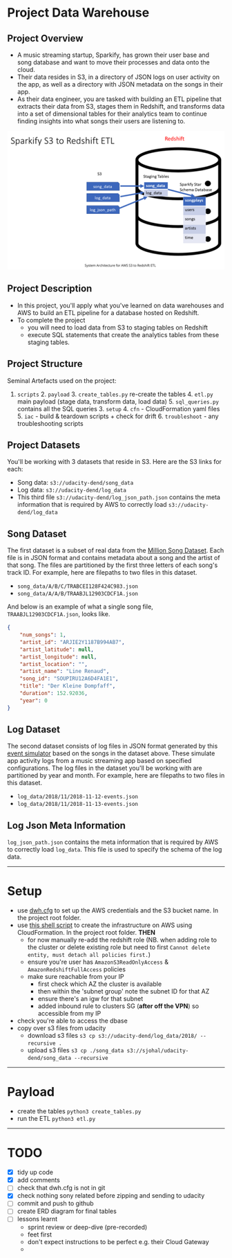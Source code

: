 # Project Data Warehouse
## Project Overview
- A music streaming startup, Sparkify, has grown their user base and song database and want to move their processes and data onto the cloud. 
- Their data resides in S3, in a directory of JSON logs on user activity on the app, as well as a directory with JSON metadata on the songs in their app. 
- As their data engineer, you are tasked with building an ETL pipeline that extracts their data from S3, stages them in Redshift, and transforms data into a set of dimensional tables for their analytics team to continue finding insights into what songs their users are listening to.

![System Architecture](./images/System%20Architecture%20for%20AWS%20S3%20to%20Redshift%20ETL.png)

## Project Description
- In this project, you'll apply what you've learned on data warehouses and AWS to build an ETL pipeline for a database hosted on Redshift. 
- To complete the project
  - you will need to load data from S3 to staging tables on Redshift
  - execute SQL statements that create the analytics tables from these staging tables.

## Project Structure
Seminal Artefacts used on the project:
1. `scripts`
   2. `payload`
      3. `create_tables.py` re-create the tables
      4. `etl.py` main payload (stage data, transform data, load data)
      5. `sql_queries.py` contains all the SQL queries
   3. `setup`
      4. `cfn` - CloudFormation yaml files
      5. `iac` - build & teardown scripts + check for drift
   6. `troubleshoot` - any troubleshooting scripts


## Project Datasets
You'll be working with 3 datasets that reside in S3. Here are the S3 links for each:

- Song data: `s3://udacity-dend/song_data` 
- Log data: `s3://udacity-dend/log_data` 
- This third file `s3://udacity-dend/log_json_path.json` contains the meta information that is required by AWS to correctly load `s3://udacity-dend/log_data`

## Song Dataset
The first dataset is a subset of real data from the [Million Song Dataset](http://millionsongdataset.com/). Each file is in JSON format and contains metadata about a song and the artist of that song. The files are partitioned by the first three letters of each song's track ID. For example, here are filepaths to two files in this dataset.

- `song_data/A/B/C/TRABCEI128F424C983.json`
- `song_data/A/A/B/TRAABJL12903CDCF1A.json`

And below is an example of what a single song file, `TRAABJL12903CDCF1A.json`, looks like.

```json
{
    "num_songs": 1, 
    "artist_id": "ARJIE2Y1187B994AB7", 
    "artist_latitude": null, 
    "artist_longitude": null, 
    "artist_location": "", 
    "artist_name": "Line Renaud", 
    "song_id": "SOUPIRU12A6D4FA1E1", 
    "title": "Der Kleine Dompfaff", 
    "duration": 152.92036, 
    "year": 0
}
```

## Log Dataset
The second dataset consists of log files in JSON format generated by this [event simulator](https://github.com/Interana/eventsim) based on the songs in the dataset above. These simulate app activity logs from a music streaming app based on specified configurations. The log files in the dataset you'll be working with are partitioned by year and month. For example, here are filepaths to two files in this dataset.

- `log_data/2018/11/2018-11-12-events.json`
- `log_data/2018/11/2018-11-13-events.json`

## Log Json Meta Information
`log_json_path.json` contains the meta information that is required by AWS to correctly load `log_data`. This file is used to specify the schema of the log data.

---
# Setup
- use [dwh.cfg](./dwh.cfg) to set up the AWS credentials and the S3 bucket name. In the project root folder.
- use [this shell script](./scripts/setup/iac/cfn_build_and_teardown.sh) to create the infrastructure on AWS using CloudFormation. In the project root folder. **THEN**
  - for now manually re-add the redshift role (NB. when adding role to the cluster or delete existing role but need to first `Cannot delete entity, must detach all policies first.`)
  - ensure you're user has `AmazonS3ReadOnlyAccess` & `AmazonRedshiftFullAccess` policies
  - make sure reachable from your IP
    - first check which AZ the cluster is available
    - then within the 'subnet group' note the subnet ID for that AZ
    - ensure there's an igw for that subnet
    - added inbound rule to clusters SG (**after off the VPN**) so accessible from my IP
- check you're able to access the dbase
- copy over s3 files from udacity
  - download s3 files `s3 cp s3://udacity-dend/log_data/2018/ --recursive .`
  - upload s3 files `s3 cp ./song_data s3://sjohal/udacity-dend/song_data --recursive`
---
# Payload
- create the tables `python3 create_tables.py`
- run the ETL `python3 etl.py`

--- 
# TODO
- [x] tidy up code
- [x] add comments
- [ ] check that dwh.cfg is not in git
- [x] check nothing sony related before zipping and sending to udacity
- [ ] commit and push to github
- [ ] create ERD diagram for final tables
- [ ] lessons learnt
  - sprint review or deep-dive (pre-recorded)
  - feet first
  - don't expect instructions to be perfect e.g. their Cloud Gateway
  - 
  